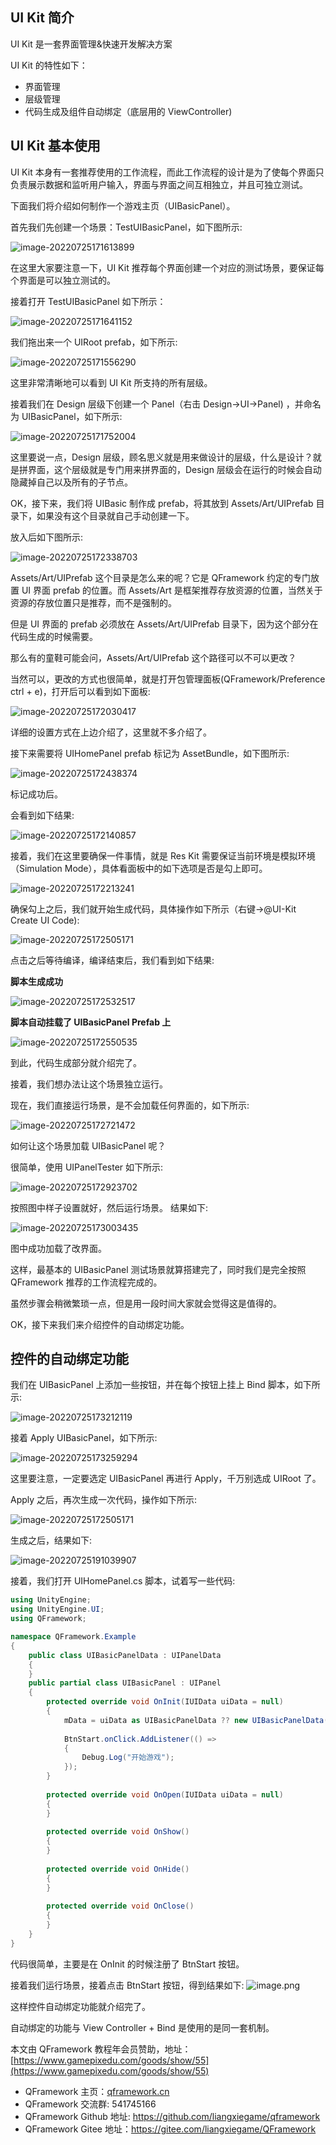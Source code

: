 ﻿## UI Kit 简介

UI Kit 是一套界面管理&快速开发解决方案

UI Kit 的特性如下：

* 界面管理
* 层级管理
* 代码生成及组件自动绑定（底层用的 ViewController)


## UI Kit 基本使用

UI Kit 本身有一套推荐使用的工作流程，而此工作流程的设计是为了使每个界面只负责展示数据和监听用户输入，界面与界面之间互相独立，并且可独立测试。

下面我们将介绍如何制作一个游戏主页（UIBasicPanel）。

首先我们先创建一个场景：TestUIBasicPanel，如下图所示:

![image-20220725171613899](https://file.liangxiegame.com/1b23e2de-9af1-4ce7-b5fd-7f1af8f1688b.png)

在这里大家要注意一下，UI Kit 推荐每个界面创建一个对应的测试场景，要保证每个界面是可以独立测试的。



接着打开 TestUIBasicPanel 如下所示：

![image-20220725171641152](https://file.liangxiegame.com/0f2accd3-1836-4d38-9858-3cc7828dc72f.png)

我们拖出来一个 UIRoot prefab，如下所示:

![image-20220725171556290](https://file.liangxiegame.com/3804bb25-0112-4798-bee8-d1b9bf13f134.png)

这里非常清晰地可以看到 UI Kit 所支持的所有层级。

接着我们在 Design 层级下创建一个 Panel（右击 Design->UI->Panel) ，并命名为 UIBasicPanel，如下所示:

![image-20220725171752004](https://file.liangxiegame.com/6b626de9-223f-4d32-9031-285c1d537c75.png)

这里要说一点，Design 层级，顾名思义就是用来做设计的层级，什么是设计？就是拼界面，这个层级就是专门用来拼界面的，Design 层级会在运行的时候会自动隐藏掉自己以及所有的子节点。

OK，接下来，我们将 UIBasic 制作成 prefab，将其放到 Assets/Art/UIPrefab 目录下，如果没有这个目录就自己手动创建一下。

放入后如下图所示:

![image-20220725172338703](https://file.liangxiegame.com/584225aa-eb8a-4a7d-a44e-32ecd6732aa2.png)

Assets/Art/UIPrefab 这个目录是怎么来的呢？它是 QFramework 约定的专门放置 UI 界面 prefab 的位置。而 Assets/Art 是框架推荐存放资源的位置，当然关于资源的存放位置只是推荐，而不是强制的。

但是 UI 界面的 prefab 必须放在 Assets/Art/UIPrefab 目录下，因为这个部分在代码生成的时候需要。

那么有的童鞋可能会问，Assets/Art/UIPrefab 这个路径可以不可以更改？

当然可以，更改的方式也很简单，就是打开包管理面板(QFramework/Preference ctrl + e)，打开后可以看到如下面板:

![image-20220725172030417](https://file.liangxiegame.com/146ffecf-e9b8-46fc-8e6e-1b95832256fd.png)

详细的设置方式在上边介绍了，这里就不多介绍了。

接下来需要将 UIHomePanel prefab 标记为 AssetBundle，如下图所示:

![image-20220725172438374](https://file.liangxiegame.com/f999ac89-5b91-453f-a865-1dea7045a1d3.png)

标记成功后。

会看到如下结果:

![image-20220725172140857](https://file.liangxiegame.com/3c313f23-2350-4e88-a7b3-88958e9e6219.png)

接着，我们在这里要确保一件事情，就是 Res Kit 需要保证当前环境是模拟环境（Simulation Mode），具体看面板中的如下选项是否是勾上即可。

![image-20220725172213241](https://file.liangxiegame.com/98e4043d-bd1b-4a29-9363-890f9f545b12.png)

确保勾上之后，我们就开始生成代码，具体操作如下所示（右键->@UI-Kit Create UI Code):

![image-20220725172505171](https://file.liangxiegame.com/de51f6ad-fef7-46dd-adee-c286b77511fe.png)

点击之后等待编译，编译结束后，我们看到如下结果:

**脚本生成成功**

![image-20220725172532517](https://file.liangxiegame.com/7f3959f1-66fc-44de-a8b1-97e31383dcdd.png)



**脚本自动挂载了 UIBasicPanel Prefab 上**

![image-20220725172550535](https://file.liangxiegame.com/b386fd53-1f84-4ede-a79c-a20533361fa1.png)

到此，代码生成部分就介绍完了。

接着，我们想办法让这个场景独立运行。

现在，我们直接运行场景，是不会加载任何界面的，如下所示:

![image-20220725172721472](https://file.liangxiegame.com/4ecc5084-4f8b-4ac3-a62b-d4b7a4c9967e.png)

如何让这个场景加载 UIBasicPanel 呢？

很简单，使用 UIPanelTester 如下所示:

![image-20220725172923702](https://file.liangxiegame.com/dd934412-abfd-4d92-9906-3e084a2b761d.png)

按照图中样子设置就好，然后运行场景。
结果如下:

![image-20220725173003435](https://file.liangxiegame.com/71acdc41-14a2-42c3-a9c7-6fef2af9757b.png)

图中成功加载了改界面。

这样，最基本的 UIBasicPanel 测试场景就算搭建完了，同时我们是完全按照 QFramework 推荐的工作流程完成的。

虽然步骤会稍微繁琐一点，但是用一段时间大家就会觉得这是值得的。

OK，接下来我们来介绍控件的自动绑定功能。

## 控件的自动绑定功能

我们在 UIBasicPanel 上添加一些按钮，并在每个按钮上挂上 Bind 脚本，如下所示:

![image-20220725173212119](https://file.liangxiegame.com/9f099faf-d488-491c-bb74-444816c48d6f.png)

接着 Apply UIBasicPanel，如下所示:

![image-20220725173259294](https://file.liangxiegame.com/5782a40b-f683-41a2-9db7-7481853aa6a8.png)

这里要注意，一定要选定 UIBasicPanel 再进行 Apply，千万别选成 UIRoot 了。

Apply 之后，再次生成一次代码，操作如下所示:

![image-20220725172505171](https://file.liangxiegame.com/de51f6ad-fef7-46dd-adee-c286b77511fe.png)

生成之后，结果如下:

![image-20220725191039907](https://file.liangxiegame.com/3f332d24-b7cc-403e-a8d0-e628bf186f9e.png)

接着，我们打开 UIHomePanel.cs 脚本，试着写一些代码:

```csharp
using UnityEngine;
using UnityEngine.UI;
using QFramework;

namespace QFramework.Example
{
	public class UIBasicPanelData : UIPanelData
	{
	}
	public partial class UIBasicPanel : UIPanel
	{
		protected override void OnInit(IUIData uiData = null)
		{
			mData = uiData as UIBasicPanelData ?? new UIBasicPanelData();
			
			BtnStart.onClick.AddListener(() =>
			{
				Debug.Log("开始游戏");
			});
		}
		
		protected override void OnOpen(IUIData uiData = null)
		{
		}
		
		protected override void OnShow()
		{
		}
		
		protected override void OnHide()
		{
		}
		
		protected override void OnClose()
		{
		}
	}
}

```

代码很简单，主要是在 OnInit 的时候注册了 BtnStart 按钮。

接着我们运行场景，接着点击 BtnStart 按钮，得到结果如下:
![image.png](https://file.liangxiegame.com/70f2fbb8-1267-407a-960f-bb019f114a83.png)

这样控件自动绑定功能就介绍完了。



自动绑定的功能与 View Controller + Bind 是使用的是同一套机制。

本文由 QFramework 教程年会员赞助，地址：[https://www.gamepixedu.com/goods/show/55](https://www.gamepixedu.com/goods/show/55)

* QFramework 主页：[qframework.cn](https://qframework.cn)
* QFramework 交流群: 541745166
* QFramework Github 地址: <https://github.com/liangxiegame/qframework>
* QFramework Gitee 地址：<https://gitee.com/liangxiegame/QFramework>